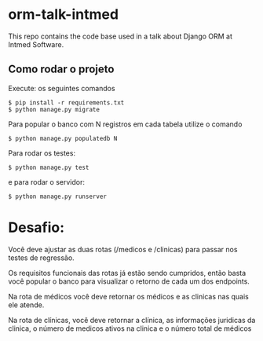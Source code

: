 # orm-talk-intmed
This repo contains the code base used in a talk about Django ORM at Intmed Software.

## Como rodar o projeto

Execute: os seguintes comandos


```
$ pip install -r requirements.txt
$ python manage.py migrate
```

Para popular o banco com N registros em cada tabela utilize o comando


```
$ python manage.py populatedb N
```

Para rodar os testes:

```
$ python manage.py test
```

e para rodar o servidor:

```
$ python manage.py runserver
```

# Desafio:

Você deve ajustar as duas rotas (/medicos e /clinicas) para passar nos testes de regressão. 

Os requisitos funcionais das rotas já estão sendo cumpridos, então basta você popular o banco para visualizar
o retorno de cada um dos endpoints.

Na rota de médicos você deve retornar os médicos e as clinicas nas quais ele atende.

Na rota de clínicas, você deve retornar a clínica, as informações juridicas da clinica, o número de medicos ativos na clinica e 
o número total de médicos

